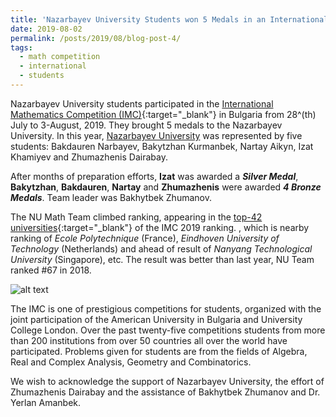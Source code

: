 ```yaml
---
title: 'Nazarbayev University Students won 5 Medals in an International Mathematics Competition'
date: 2019-08-02
permalink: /posts/2019/08/blog-post-4/
tags:
  - math competition
  - international
  - students
---
```


Nazarbayev University students participated in the [International Mathematics Competition (IMC)](https://www.imc-math.org.uk/){:target="_blank"} in Bulgaria from 28^(th) July to 3-August, 2019. 
They brought 5 medals to the Nazarbayev University. In this year, [Nazarbayev University](https://nu.edu.kz/) was represented by five students: Bakdauren Narbayev, Bakytzhan Kurmanbek, Nartay Aikyn,
Izat Khamiyev and Zhumazhenis Dairabay. 

After months of preparation efforts, __Izat__ was awarded a ___Silver Medal___, __Bakytzhan__, __Bakdauren__, __Nartay__ and __Zhumazhenis__  were awarded ___4 Bronze Medals___. Team leader was Bakhytbek Zhumanov.

The NU Math Team climbed ranking, appearing in the [top-42 universities](https://www.imc-math.org.uk/?year=2019&section=results&item=byteam){:target="_blank"} of the IMC 2019 ranking. 
, which is nearby ranking of _Ecole Polytechnique_ (France), _Eindhoven University of Technology_ (Netherlands) and ahead of  result of _Nanyang Technological University_ (Singapore), etc.
The result was better than last year, NU Team ranked #67 in 2018. 

![alt text](/files/posts/IMC2019/Medals.png "NU Math Team")

The IMC is one of prestigious competitions for students, organized with the joint participation of the American University in Bulgaria and University College London.
Over the past twenty-five competitions students from more than 200 institutions from over 50 countries all over the world have participated. 
Problems given for students are from the fields of Algebra, Real and Complex Analysis, Geometry and Combinatorics. 

We wish to acknowledge the support of Nazarbayev University, the effort of Zhumazhenis Dairabay and the assistance of Bakhytbek Zhumanov and Dr. Yerlan Amanbek.
	 
